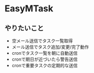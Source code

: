 EasyMTask
=========

やりたいこと
------------
* 空メール送信でタスク一覧取得
* メール送信でタスク追加/変更/完了動作
* cronでタスク一覧を朝に自動送信
* cronで期日が近づいたら警告送信
* cronで重要タスクの定期的な送信
